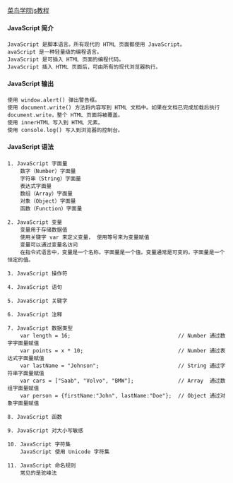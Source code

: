 [菜鸟学院js教程](http://www.runoob.com/js/js-tutorial.html)
#### JavaScript 简介
    JavaScript 是脚本语言。所有现代的 HTML 页面都使用 JavaScript。
    avaScript 是一种轻量级的编程语言。
    JavaScript 是可插入 HTML 页面的编程代码。
    JavaScript 插入 HTML 页面后，可由所有的现代浏览器执行。

#### JavaScript 输出
    使用 window.alert() 弹出警告框。
    使用 document.write() 方法将内容写到 HTML 文档中。如果在文档已完成加载后执行 document.write，整个 HTML 页面将被覆盖。
    使用 innerHTML 写入到 HTML 元素。
    使用 console.log() 写入到浏览器的控制台。

#### JavaScript 语法
    1. JavaScript 字面量
        数字（Number）字面量
        字符串（String）字面量 
        表达式字面量
        数组（Array）字面量
        对象（Object）字面量
        函数（Function）字面量

    2. JavaScript 变量
        变量用于存储数据值
        使用关键字 var 来定义变量， 使用等号来为变量赋值
        变量可以通过变量名访问
        在指令式语言中，变量是一个名称。字面量是一个值。变量通常是可变的。字面量是一个恒定的值。 

    3. JavaScript 操作符

    4. JavaScript 语句

    5. JavaScript 关键字

    6. JavaScript 注释

    7. JavaScript 数据类型
        var length = 16;                                  // Number 通过数字字面量赋值
        var points = x * 10;                              // Number 通过表达式字面量赋值
        var lastName = "Johnson";                         // String 通过字符串字面量赋值
        var cars = ["Saab", "Volvo", "BMW"];              // Array  通过数组字面量赋值
        var person = {firstName:"John", lastName:"Doe"};  // Object 通过对象字面量赋值 

    8. JavaScript 函数

    9. JavaScript 对大小写敏感

    10. JavaScript 字符集
        JavaScript 使用 Unicode 字符集
    
    11. JavaScript 命名规则
        常见的是驼峰法